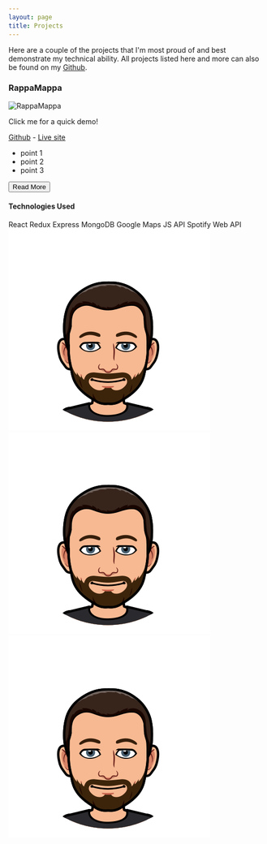 ```yaml
---
layout: page
title: Projects
---
```


Here are a couple of the projects that I'm most proud of and best demonstrate my technical ability. All projects listed here and more can also be found on my <a href="https://github.com/bpmutter" target="_blank">Github</a>.

<section class="project">
    <h3 class="project__title">RappaMappa</h3>
    <div class="project__content">
        <div class="project__img-wrapper">
            <img src="" alt="RappaMappa" class="project__img"/>
            <p>Click me for a quick demo!</p>
        </div>
        <div class="project__description">
            <div class="project__links">
                <a href="#" target="_blank">Github</a> - <a href="#" target="_blank">Live site</a>
            </div>
            <div class="project__summary">
                <ul>
                    <li>point 1</li>
                    <li>point 2</li>
                    <li>point 3</li>
                </ul>
                <button class="project__btn">Read More</button>
            </div>
            <div class="project__technologies-used">
                <h4>Technologies Used</h4>
                <div class="project__technologies-list">
                    <span class="project__technology">React</span>
                    <span class="project__technology">Redux</span>
                    <span class="project__technology">Express</span>
                    <span class="project__technology">MongoDB</span>
                    <span class="project__technology">Google Maps JS API</span>
                    <span class="project__technology">Spotify Web API</span>
                </div>
            </div>
        </div>
    </div>
</section>

<div class="bitmoji-divider">
    <img src="/assets/img/01-bitmoji-neutral.png" class="bitmoji-divider__bitmoji">
    <img src="/assets/img/01-bitmoji-neutral.png" class="bitmoji-divider__bitmoji">
    <img src="/assets/img/01-bitmoji-neutral.png" class="bitmoji-divider__bitmoji">
</div>
